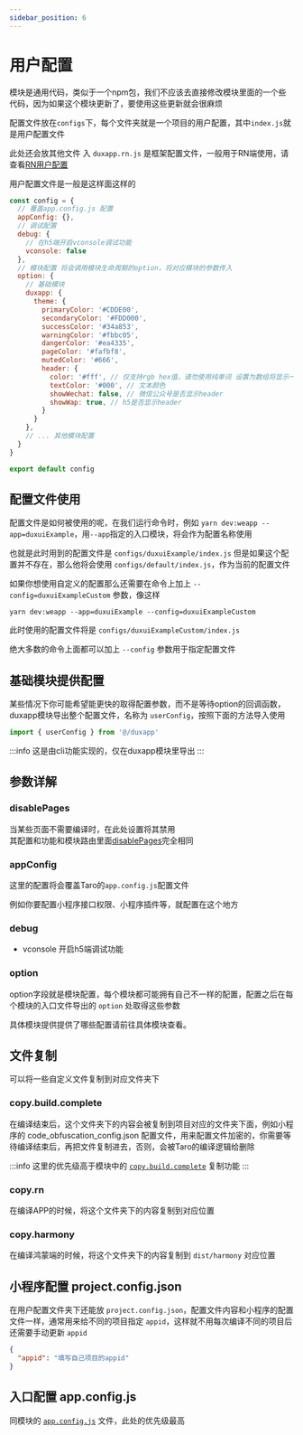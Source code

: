 ```yaml
---
sidebar_position: 6
---
```


# 用户配置

模块是通用代码，类似于一个npm包，我们不应该去直接修改模块里面的一个些代码，因为如果这个模块更新了，要使用这些更新就会很麻烦  

配置文件放在`configs`下，每个文件夹就是一个项目的用户配置，其中`index.js`就是用户配置文件  

此处还会放其他文件 入 `duxapp.rn.js` 是框架配置文件，一般用于RN端使用，请查看[RN用户配置](/docs/course/rn/config)  

用户配置文件是一般是这样面这样的

```js
const config = {
  // 覆盖app.config.js 配置
  appConfig: {},
  // 调试配置
  debug: {
    // 在h5端开启vconsole调试功能
    vconsole: false
  },
  // 模块配置 将会调用模块生命周期的option，将对应模块的参数传入
  option: {
    // 基础模块
    duxapp: {
      theme: {
        primaryColor: '#CDDE00',
        secondaryColor: '#FDD000',
        successColor: '#34a853',
        warningColor: '#fbbc05',
        dangerColor: '#ea4335',
        pageColor: '#fafbf8',
        mutedColor: '#666',
        header: {
          color: '#fff', // 仅支持rgb hex值，请勿使用纯单词 设置为数组将显示一个渐变按钮
          textColor: '#000', // 文本颜色
          showWechat: false, // 微信公众号是否显示header
          showWap: true, // h5是否显示header
        }
      }
    },
    // ... 其他模块配置
  }
}

export default config

```

## 配置文件使用

配置文件是如何被使用的呢，在我们运行命令时，例如 `yarn dev:weapp --app=duxuiExample`，用`--app`指定的入口模块，将会作为配置名称使用  

也就是此时用到的配置文件是 `configs/duxuiExample/index.js` 但是如果这个配置并不存在，那么他将会使用 `configs/default/index.js`，作为当前的配置文件

如果你想使用自定义的配置那么还需要在命令上加上 `--config=duxuiExampleCustom` 参数，像这样  

`yarn dev:weapp --app=duxuiExample --config=duxuiExampleCustom`

此时使用的配置文件将是 `configs/duxuiExampleCustom/index.js`  

绝大多数的命令上面都可以加上 `--config` 参数用于指定配置文件

## 基础模块提供配置

某些情况下你可能希望能更快的取得配置参数，而不是等待option的回调函数，duxapp模块导出整个配置文件，名称为 `userConfig`，按照下面的方法导入使用
```js
import { userConfig } from '@/duxapp'
```

:::info
这是由cli功能实现的，仅在duxapp模块里导出
:::

## 参数详解

### disablePages

当某些页面不需要编译时，在此处设置将其禁用  
其配置和功能和模块路由里面[disablePages](/docs/course/app/route#disablepages)完全相同

### appConfig

这里的配置将会覆盖Taro的`app.config.js`配置文件

例如你要配置小程序接口权限、小程序插件等，就配置在这个地方

### debug

- vconsole 开启h5端调试功能

### option

option字段就是模块配置，每个模块都可能拥有自己不一样的配置，配置之后在每个模块的入口文件导出的 `option` 处取得这些参数  

具体模块提供提供了哪些配置请前往具体模块查看。

## 文件复制

可以将一些自定义文件复制到对应文件夹下

### copy.build.complete

在编译结束后，这个文件夹下的内容会被复制到项目对应的文件夹下面，例如小程序的 code_obfuscation_config.json 配置文件，用来配置文件加密的，你需要等待编译结束后，再把文件复制进去，否则，会被Taro的编译逻辑给删除

:::info
这里的优先级高于模块中的 [`copy.build.complete`](/docs/course/app/directory#updatecopybuildcomplete) 复制功能
:::

### copy.rn

在编译APP的时候，将这个文件夹下的内容复制到对应位置

### copy.harmony

在编译鸿蒙端的时候，将这个文件夹下的内容复制到 `dist/harmony` 对应位置

## 小程序配置 project.config.json

在用户配置文件夹下还能放 `project.config.json`，配置文件内容和小程序的配置文件一样，通常用来给不同的项目指定 `appid`，这样就不用每次编译不同的项目后还需要手动更新 `appid`

```json
{
  "appid": "填写自己项目的appid"
}
```

## 入口配置 app.config.js

同模块的 [`app.config.js`](/docs/course/app/directory#appconfigjs) 文件，此处的优先级最高
